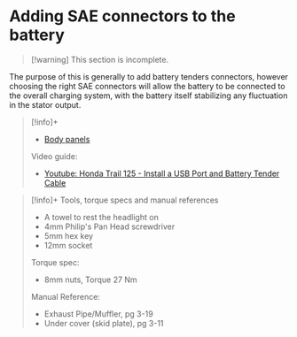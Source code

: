 # Adding SAE connectors to the battery

> [!warning] This section is incomplete.

The purpose of this is generally to add battery tenders connectors, however choosing the right SAE connectors will allow the battery to be connected to the overall charging system, with the battery itself stabilizing any fluctuation in the stator output.

> [!info]+
> - [Body panels](https://www.revzilla.com/oem/honda/2021-honda-trail-125-abs/body-cover?submodel=ct125aac)
>
> Video guide:
> - [Youtube: Honda Trail 125 - Install a USB Port and Battery Tender Cable](https://www.youtube.com/watch?v=HouYS6sh8zs&ab_channel=BestoftheBackroads)

> [!info]+ Tools, torque specs and manual references
>- A towel to rest the headlight on
> - 4mm Philip's Pan Head screwdriver
> - 5mm hex key
> - 12mm socket
>
> Torque spec:
> - 8mm nuts, Torque 27 Nm
>
> Manual Reference:
> - Exhaust Pipe/Muffler, pg 3-19
> - Under cover (skid plate), pg 3-11
